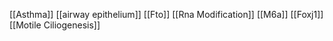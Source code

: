 [[Asthma]]
[[airway epithelium]]
[[Fto]]
[[Rna Modification]]
[[M6a]]
[[Foxj1]]
[[Motile Ciliogenesis]]
